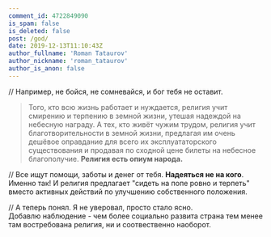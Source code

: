 ```yaml
---
comment_id: 4722849090
is_spam: false
is_deleted: false
post: /god/
date: 2019-12-13T11:10:43Z
author_fullname: 'Roman Tataurov'
author_nickname: 'roman_tataurov'
author_is_anon: false
---
```


<p>// Например, не бойся, не сомневайся, и бог тебя не оставит.<br></p><blockquote>Того, кто всю жизнь работает и нуждается, религия учит смирению и терпению в земной жизни, утешая надеждой на небесную награду. А тех, кто живёт чужим трудом, религия учит благотворительности в земной жизни, предлагая им очень дешёвое оправдание для всего их эксплуататорского существования и продавая по сходной цене билеты на небесное благополучие. <b>Религия есть опиум народа.</b> </blockquote><p></p><p>// Все ищут помощи, заботы и денег от тебя. <b>Надеяться не на кого</b>.<br>Именно так! И религия предлагает "сидеть на попе ровно и терпеть" вместо активных действий по улучшению собственного положения.</p><p>// А теперь понял. Я не уверовал, просто стало ясно.<br>Добавлю наблюдение - чем более социально развита страна тем менее там востребована религия, ни и соотвественно наоборот.</p>
